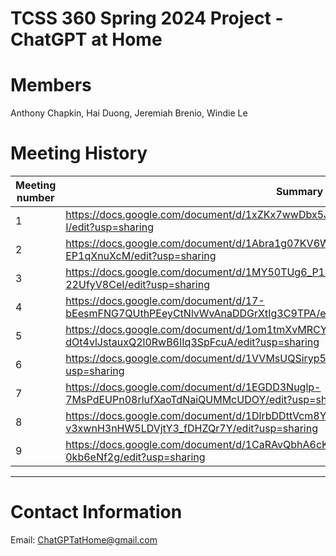 # TCSS 360 Spring 2024 Project - ChatGPT at Home

# Members

Anthony Chapkin, Hai Duong, Jeremiah Brenio, Windie Le

# Meeting History
| Meeting number | Summary                                                                                          |
|----------------|--------------------------------------------------------------------------------------------------|
| 1              | https://docs.google.com/document/d/1xZKx7wwDbx5J7gVDX9hYspG0jNgAVtNv8lWwbG3rm-I/edit?usp=sharing |
| 2              | https://docs.google.com/document/d/1Abra1g07KV6WZ7nmgzvDAyyVFzCp-SPW-EP1qXnuXcM/edit?usp=sharing |
| 3              | https://docs.google.com/document/d/1MY50TUg6_P1q4zkc_VWoc6TtDpBZDtnI-22UfyV8CeI/edit?usp=sharing |
| 4              | https://docs.google.com/document/d/17-bEesmFNG7QUthPEeyCtNlvWvAnaDDGrXtIg3C9TPA/edit?usp=sharing |
| 5              | https://docs.google.com/document/d/1om1tmXvMRCY4-dOt4vlJstauxQ2l0RwB6IIq3SpFcuA/edit?usp=sharing |
| 6              | https://docs.google.com/document/d/1VVMsUQSiryp5Pysgj8eo_UEXKvOtnbChT_t9Y0b956o/edit?usp=sharing |
| 7              | https://docs.google.com/document/d/1EGDD3Nuglp-7MsPdEUPn08rlufXaoTdNaiQUMMcUDOY/edit?usp=sharing |
| 8              | https://docs.google.com/document/d/1DlrbDDttVcm8Yq_-v3xwnH3nHW5LDVjtY3_fDHZQr7Y/edit?usp=sharing |
| 9		     | https://docs.google.com/document/d/1CaRAvQbhA6cKiD4gCDXBL21vpUoNYqqjO-0kb6eNf2g/edit?usp=sharing |
---

# Contact Information
Email: ChatGPTatHome@gmail.com
